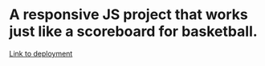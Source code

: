 # A responsive JS project that works just like a scoreboard for basketball.

[Link to deployment](https://kailasscoreboard.netlify.app/)
